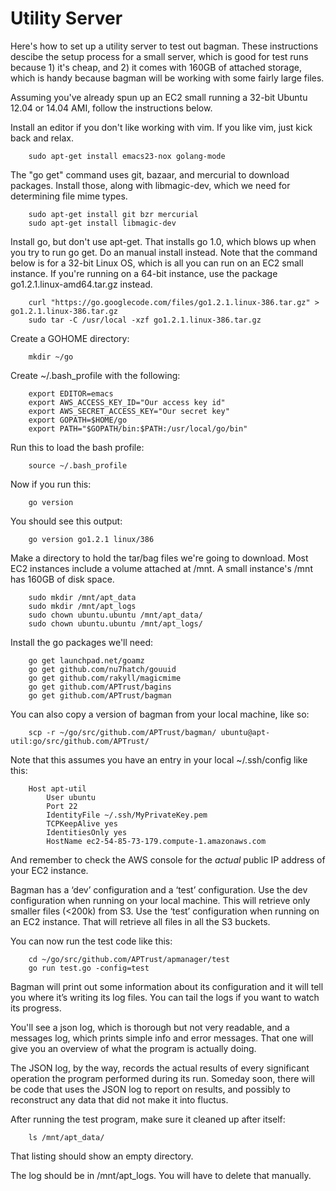 # Utility Server

Here's how to set up a utility server to test out bagman. These
instructions descibe the setup process for a small server, which is
good for test runs because 1) it's cheap, and 2) it comes with 160GB
of attached storage, which is handy because bagman will be working
with some fairly large files.

Assuming you've already spun up an EC2 small running a 32-bit Ubuntu
12.04 or 14.04 AMI, follow the instructions below.

Install an editor if you don't like working with vim. If you like vim,
just kick back and relax.

```
    sudo apt-get install emacs23-nox golang-mode
```

The "go get" command uses git, bazaar, and mercurial to download
packages.  Install those, along with libmagic-dev, which we need
for determining file mime types.

```
    sudo apt-get install git bzr mercurial
    sudo apt-get install libmagic-dev
```

Install go, but don't use apt-get. That installs go 1.0, which blows
up when you try to run go get. Do an manual install instead. Note that
the command below is for a 32-bit Linux OS, which is all you can run
on an EC2 small instance. If you're running on a 64-bit instance, use
the package go1.2.1.linux-amd64.tar.gz instead.

```
    curl "https://go.googlecode.com/files/go1.2.1.linux-386.tar.gz" > go1.2.1.linux-386.tar.gz
    sudo tar -C /usr/local -xzf go1.2.1.linux-386.tar.gz
```

Create a GOHOME directory:

```
    mkdir ~/go
```

Create ~/.bash_profile with the following:

```
    export EDITOR=emacs
    export AWS_ACCESS_KEY_ID="Our access key id"
    export AWS_SECRET_ACCESS_KEY="Our secret key"
    export GOPATH=$HOME/go
    export PATH="$GOPATH/bin:$PATH:/usr/local/go/bin"
```

Run this to load the bash profile:

```
    source ~/.bash_profile
```

Now if you run this:

```
    go version
```

You should see this output:

```
    go version go1.2.1 linux/386
```

Make a directory to hold the tar/bag files we're going to
download. Most EC2 instances include a volume attached at /mnt. A
small instance's /mnt has 160GB of disk space.

```
    sudo mkdir /mnt/apt_data
    sudo mkdir /mnt/apt_logs
    sudo chown ubuntu.ubuntu /mnt/apt_data/
    sudo chown ubuntu.ubuntu /mnt/apt_logs/
```

Install the go packages we'll need:

```
    go get launchpad.net/goamz
    go get github.com/nu7hatch/gouuid
    go get github.com/rakyll/magicmime
    go get github.com/APTrust/bagins
    go get github.com/APTrust/bagman
```

You can also copy a version of bagman from your local machine, like
so:

```
    scp -r ~/go/src/github.com/APTrust/bagman/ ubuntu@apt-util:go/src/github.com/APTrust/
```

Note that this assumes you have an entry in your local ~/.ssh/config
like this:

```
    Host apt-util
        User ubuntu
        Port 22
        IdentityFile ~/.ssh/MyPrivateKey.pem
        TCPKeepAlive yes
        IdentitiesOnly yes
        HostName ec2-54-85-73-179.compute-1.amazonaws.com
```

And remember to check the AWS console for the *actual* public IP
address of your EC2 instance.

Bagman has a ‘dev’ configuration and a ‘test’ configuration. Use the
dev configuration when running on your local machine. This will
retrieve only smaller files (<200k) from S3. Use the ‘test’
configuration when running on an EC2 instance. That will retrieve all
files in all the S3 buckets.

You can now run the test code like this:

```
    cd ~/go/src/github.com/APTrust/apmanager/test
    go run test.go -config=test
```

Bagman will print out some information about its configuration and it
will tell you where it’s writing its log files. You can tail the logs
if you want to watch its progress.

You'll see a json log, which is thorough but not very readable, and
a messages log, which prints simple info and error messages. That
one will give you an overview of what the program is actually
doing.

The JSON log, by the way, records the actual results of every
significant operation the program performed during its run. Someday
soon, there will be code that uses the JSON log to report on results,
and possibly to reconstruct any data that did not make it into
fluctus.

After running the test program, make sure it cleaned up after itself:

```
    ls /mnt/apt_data/
```

That listing should show an empty directory.

The log should be in /mnt/apt_logs. You will have to delete that
manually.
